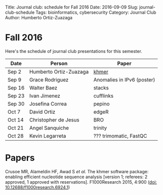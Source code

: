 Title: Journal club: schedule for Fall 2016
Date: 2016-09-09
Slug: journal-club-schedule
Tags: bioinformatics, cybersecurity
Category: Journal Club
Author: Humberto Ortiz-Zuazaga

# Fall 2016

Here's the schedule of journal club presentations for this semester.

| Date | Person | Paper |
|------|--------|-------|
| Sep 2 | Humberto Ortiz-Zuazaga | [khmer]({filename}/journal-khmer.md) |
| Sep 9 | Grace Rodriguez | Anomalies in IPv6 (poster) |
| Sep 16 | Walter Baez | stacks |
| Sep 23 | Ivan Jimenez | cufflinks |
| Sep 30 | Josefina Correa | pepino |
| Oct 7 | David Ortiz | edgeR |
| Oct 14 | Christopher de Jesus | BRO |
| Oct 21 | Angel Sanquiche | trinity |
| Oct 28 | Kevin Legarreta | ??? trimomatic, FastQC |

# Papers

Crusoe MR, Alameldin HF, Awad S *et al.* The khmer software package:
enabling efficient nucleotide sequence analysis
[version 1; referees: 2 approved, 1 approved with reservations]. F1000Research
2015, 4:900
([doi: 10.12688/f1000research.6924.1](http://dx.doi.org/10.12688/f1000research.6924.1))


